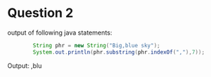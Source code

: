 # Question 2

output of following java statements: 

```java
        String phr = new String("Big,blue sky");
        System.out.println(phr.substring(phr.indexOf(","),7));
```
Output: ,blu



